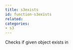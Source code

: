 ```yaml
---
title: s3exists
id: function-s3exists
related:
categories:
- s3
---
```


Checks if given object exists in
